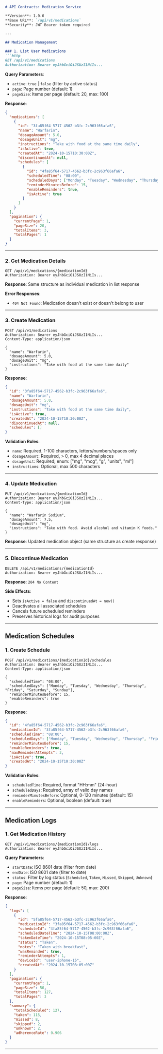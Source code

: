 ```markdown
# API Contracts: Medication Service

**Version**: 1.0.0  
**Base URL**: `/api/v1/medications`  
**Security**: JWT Bearer token required

---

## Medication Management

### 1. List User Medications
```http
GET /api/v1/medications
Authorization: Bearer eyJhbGciOiJSUzI1NiIs...
```

**Query Parameters**:
- `active`: `true` | `false` (filter by active status)
- `page`: Page number (default: 1)
- `pageSize`: Items per page (default: 20, max: 100)

**Response**:
```json
{
  "medications": [
    {
      "id": "3fa85f64-5717-4562-b3fc-2c963f66afa6",
      "name": "Warfarin",
      "dosageAmount": 5.0,
      "dosageUnit": "mg",
      "instructions": "Take with food at the same time daily",
      "isActive": true,
      "createdAt": "2024-10-15T10:30:00Z",
      "discontinuedAt": null,
      "schedules": [
        {
          "id": "4fa85f64-5717-4562-b3fc-2c963f66afa6",
          "scheduledTime": "08:00",
          "scheduledDays": ["Monday", "Tuesday", "Wednesday", "Thursday", "Friday", "Saturday", "Sunday"],
          "reminderMinutesBefore": 15,
          "enableReminders": true,
          "isActive": true
        }
      ]
    }
  ],
  "pagination": {
    "currentPage": 1,
    "pageSize": 20,
    "totalItems": 3,
    "totalPages": 1
  }
}
```

---

### 2. Get Medication Details
```http
GET /api/v1/medications/{medicationId}
Authorization: Bearer eyJhbGciOiJSUzI1NiIs...
```

**Response**: Same structure as individual medication in list response

**Error Responses**:
- `404 Not Found`: Medication doesn't exist or doesn't belong to user

---

### 3. Create Medication
```http
POST /api/v1/medications
Authorization: Bearer eyJhbGciOiJSUzI1NiIs...
Content-Type: application/json

{
  "name": "Warfarin",
  "dosageAmount": 5.0,
  "dosageUnit": "mg",
  "instructions": "Take with food at the same time daily"
}
```

**Response**:
```json
{
  "id": "3fa85f64-5717-4562-b3fc-2c963f66afa6",
  "name": "Warfarin",
  "dosageAmount": 5.0,
  "dosageUnit": "mg", 
  "instructions": "Take with food at the same time daily",
  "isActive": true,
  "createdAt": "2024-10-15T10:30:00Z",
  "discontinuedAt": null,
  "schedules": []
}
```

**Validation Rules**:
- `name`: Required, 1-100 characters, letters/numbers/spaces only
- `dosageAmount`: Required, > 0, max 4 decimal places
- `dosageUnit`: Required, enum: ["mg", "mcg", "g", "units", "ml"]
- `instructions`: Optional, max 500 characters

---

### 4. Update Medication
```http
PUT /api/v1/medications/{medicationId}
Authorization: Bearer eyJhbGciOiJSUzI1NiIs...
Content-Type: application/json

{
  "name": "Warfarin Sodium",
  "dosageAmount": 7.5,
  "dosageUnit": "mg",
  "instructions": "Take with food. Avoid alcohol and vitamin K foods."
}
```

**Response**: Updated medication object (same structure as create response)

---

### 5. Discontinue Medication
```http
DELETE /api/v1/medications/{medicationId}
Authorization: Bearer eyJhbGciOiJSUzI1NiIs...
```

**Response**: `204 No Content`

**Side Effects**:
- Sets `isActive = false` and `discontinuedAt = now()`
- Deactivates all associated schedules
- Cancels future scheduled reminders
- Preserves historical logs for audit purposes

---

## Medication Schedules

### 1. Create Schedule
```http
POST /api/v1/medications/{medicationId}/schedules
Authorization: Bearer eyJhbGciOiJSUzI1NiIs...
Content-Type: application/json

{
  "scheduledTime": "08:00",
  "scheduledDays": ["Monday", "Tuesday", "Wednesday", "Thursday", "Friday", "Saturday", "Sunday"],
  "reminderMinutesBefore": 15,
  "enableReminders": true
}
```

**Response**:
```json
{
  "id": "4fa85f64-5717-4562-b3fc-2c963f66afa6",
  "medicationId": "3fa85f64-5717-4562-b3fc-2c963f66afa6",
  "scheduledTime": "08:00",
  "scheduledDays": ["Monday", "Tuesday", "Wednesday", "Thursday", "Friday", "Saturday", "Sunday"],
  "reminderMinutesBefore": 15,
  "enableReminders": true,
  "maxReminderAttempts": 3,
  "isActive": true,
  "createdAt": "2024-10-15T10:30:00Z"
}
```

**Validation Rules**:
- `scheduledTime`: Required, format "HH:mm" (24-hour)
- `scheduledDays`: Required, array of valid day names
- `reminderMinutesBefore`: Optional, 0-120 minutes (default: 15)
- `enableReminders`: Optional, boolean (default: true)

---

## Medication Logs

### 1. Get Medication History
```http
GET /api/v1/medications/{medicationId}/logs
Authorization: Bearer eyJhbGciOiJSUzI1NiIs...
```

**Query Parameters**:
- `startDate`: ISO 8601 date (filter from date)
- `endDate`: ISO 8601 date (filter to date)
- `status`: Filter by log status (`Scheduled`, `Taken`, `Missed`, `Skipped`, `Unknown`)
- `page`: Page number (default: 1)
- `pageSize`: Items per page (default: 50, max: 200)

**Response**:
```json
{
  "logs": [
    {
      "id": "5fa85f64-5717-4562-b3fc-2c963f66afa6",
      "medicationId": "3fa85f64-5717-4562-b3fc-2c963f66afa6",
      "scheduleId": "4fa85f64-5717-4562-b3fc-2c963f66afa6",
      "scheduledDateTime": "2024-10-15T08:00:00Z",
      "takenDateTime": "2024-10-15T08:05:00Z",
      "status": "Taken",
      "notes": "Taken with breakfast",
      "wasReminded": true,
      "reminderAttempts": 1,
      "deviceId": "user-iphone-15",
      "createdAt": "2024-10-15T08:05:00Z"
    }
  ],
  "pagination": {
    "currentPage": 1,
    "pageSize": 50,
    "totalItems": 127,
    "totalPages": 3
  },
  "summary": {
    "totalScheduled": 127,
    "taken": 115,
    "missed": 8,
    "skipped": 2,
    "unknown": 2,
    "adherenceRate": 0.906
  }
}
```

---

```
